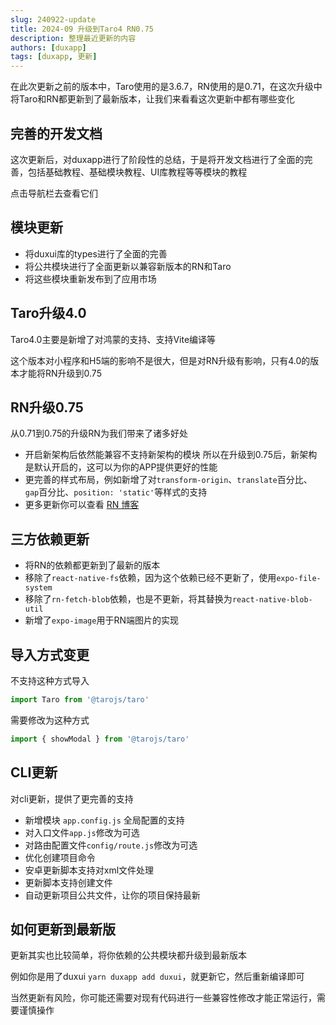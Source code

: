```yaml
---
slug: 240922-update
title: 2024-09 升级到Taro4 RN0.75
description: 整理最近更新的内容
authors: [duxapp]
tags: [duxapp, 更新]
---
```


在此次更新之前的版本中，Taro使用的是3.6.7，RN使用的是0.71，在这次升级中将Taro和RN都更新到了最新版本，让我们来看看这次更新中都有哪些变化

## 完善的开发文档

这次更新后，对duxapp进行了阶段性的总结，于是将开发文档进行了全面的完善，包括基础教程、基础模块教程、UI库教程等等模块的教程

点击导航栏去查看它们

## 模块更新

- 将duxui库的types进行了全面的完善
- 将公共模块进行了全面更新以兼容新版本的RN和Taro
- 将这些模块重新发布到了应用市场

## Taro升级4.0

Taro4.0主要是新增了对鸿蒙的支持、支持Vite编译等

这个版本对小程序和H5端的影响不是很大，但是对RN升级有影响，只有4.0的版本才能将RN升级到0.75

## RN升级0.75

从0.71到0.75的升级RN为我们带来了诸多好处

- 开启新架构后依然能兼容不支持新架构的模块 所以在升级到0.75后，新架构是默认开启的，这可以为你的APP提供更好的性能
- 更完善的样式布局，例如新增了对`transform-origin`、`translate`百分比、`gap`百分比、`position: 'static'`等样式的支持
- 更多更新你可以查看 [RN 博客](https://reactnative.dev/blog)

## 三方依赖更新

- 将RN的依赖都更新到了最新的版本
- 移除了`react-native-fs`依赖，因为这个依赖已经不更新了，使用`expo-file-system`
- 移除了`rn-fetch-blob`依赖，也是不更新，将其替换为`react-native-blob-util`
- 新增了`expo-image`用于RN端图片的实现

## 导入方式变更

不支持这种方式导入

```js
import Taro from '@tarojs/taro'
```

需要修改为这种方式

```js
import { showModal } from '@tarojs/taro'
```

## CLI更新

对cli更新，提供了更完善的支持

- 新增模块 `app.config.js` 全局配置的支持
- 对入口文件`app.js`修改为可选
- 对路由配置文件`config/route.js`修改为可选
- 优化创建项目命令
- 安卓更新脚本支持对xml文件处理
- 更新脚本支持创建文件
- 自动更新项目公共文件，让你的项目保持最新

## 如何更新到最新版

更新其实也比较简单，将你依赖的公共模块都升级到最新版本

例如你是用了duxui `yarn duxapp add duxui`，就更新它，然后重新编译即可

当然更新有风险，你可能还需要对现有代码进行一些兼容性修改才能正常运行，需要谨慎操作
